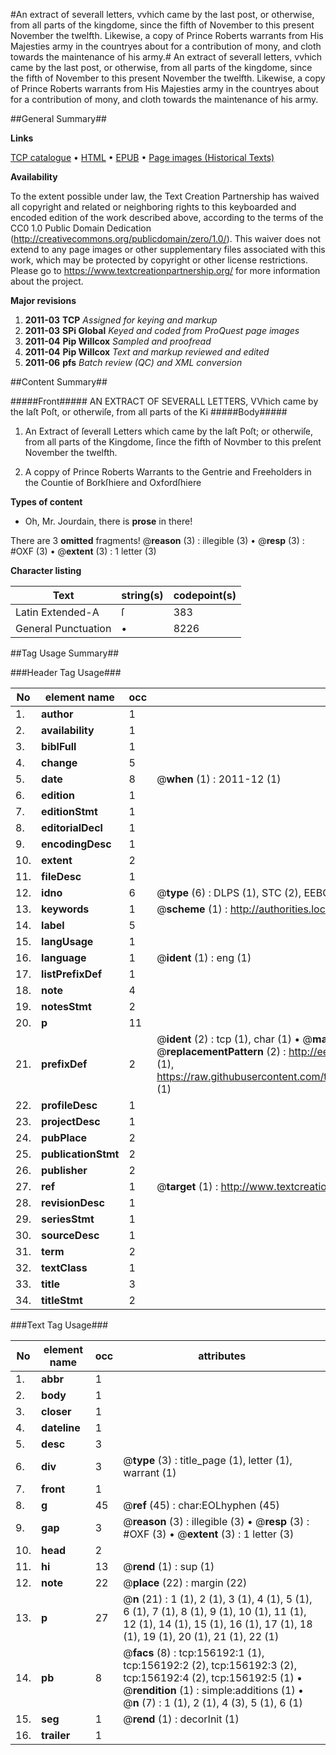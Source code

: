 #An extract of severall letters, vvhich came by the last post, or otherwise, from all parts of the kingdome, since the fifth of November to this present November the twelfth. Likewise, a copy of Prince Roberts warrants from His Majesties army in the countryes about for a contribution of mony, and cloth towards the maintenance of his army.#
An extract of severall letters, vvhich came by the last post, or otherwise, from all parts of the kingdome, since the fifth of November to this present November the twelfth. Likewise, a copy of Prince Roberts warrants from His Majesties army in the countryes about for a contribution of mony, and cloth towards the maintenance of his army.

##General Summary##

**Links**

[TCP catalogue](http://www.ota.ox.ac.uk/tcp/)  • 
[HTML](http://tei.it.ox.ac.uk/tcp/Texts-HTML/free/A84/A84311.html)  • 
[EPUB](http://tei.it.ox.ac.uk/tcp/Texts-EPUB/free/A84/A84311.epub) • 
[Page images (Historical Texts)](https://historicaltexts.jisc.ac.uk/eebo-50290240e)

**Availability**

To the extent possible under law, the Text Creation Partnership has waived all copyright and related or neighboring rights to this keyboarded and encoded edition of the work described above, according to the terms of the CC0 1.0 Public Domain Dedication (http://creativecommons.org/publicdomain/zero/1.0/). This waiver does not extend to any page images or other supplementary files associated with this work, which may be protected by copyright or other license restrictions. Please go to https://www.textcreationpartnership.org/ for more information about the project.

**Major revisions**

1. __2011-03__ __TCP__ *Assigned for keying and markup*
1. __2011-03__ __SPi Global__ *Keyed and coded from ProQuest page images*
1. __2011-04__ __Pip Willcox__ *Sampled and proofread*
1. __2011-04__ __Pip Willcox__ *Text and markup reviewed and edited*
1. __2011-06__ __pfs__ *Batch review (QC) and XML conversion*

##Content Summary##

#####Front#####
AN EXTRACT OF SEVERALL LETTERS, VVhich came by the laſt Poſt, or otherwiſe, from all parts of the Ki
#####Body#####

1. An Extract of ſeverall Letters which came by the laſt Poſt; or otherwiſe, from all parts of the Kingdome, ſince the fifth of Novmber to this preſent November the twelfth.

1. A coppy of Prince Roberts Warrants to the Gentrie and Freeholders in the Countie of
Borkſhiere and Oxfordſhiere

**Types of content**

  * Oh, Mr. Jourdain, there is **prose** in there!

There are 3 **omitted** fragments! 
 @__reason__ (3) : illegible (3)  •  @__resp__ (3) : #OXF (3)  •  @__extent__ (3) : 1 letter (3)

**Character listing**


|Text|string(s)|codepoint(s)|
|---|---|---|
|Latin Extended-A|ſ|383|
|General Punctuation|•|8226|

##Tag Usage Summary##

###Header Tag Usage###

|No|element name|occ|attributes|
|---|---|---|---|
|1.|__author__|1||
|2.|__availability__|1||
|3.|__biblFull__|1||
|4.|__change__|5||
|5.|__date__|8| @__when__ (1) : 2011-12 (1)|
|6.|__edition__|1||
|7.|__editionStmt__|1||
|8.|__editorialDecl__|1||
|9.|__encodingDesc__|1||
|10.|__extent__|2||
|11.|__fileDesc__|1||
|12.|__idno__|6| @__type__ (6) : DLPS (1), STC (2), EEBO-CITATION (1), OCLC (1), VID (1)|
|13.|__keywords__|1| @__scheme__ (1) : http://authorities.loc.gov/ (1)|
|14.|__label__|5||
|15.|__langUsage__|1||
|16.|__language__|1| @__ident__ (1) : eng (1)|
|17.|__listPrefixDef__|1||
|18.|__note__|4||
|19.|__notesStmt__|2||
|20.|__p__|11||
|21.|__prefixDef__|2| @__ident__ (2) : tcp (1), char (1)  •  @__matchPattern__ (2) : ([0-9\-]+):([0-9IVX]+) (1), (.+) (1)  •  @__replacementPattern__ (2) : http://eebo.chadwyck.com/downloadtiff?vid=$1&page=$2 (1), https://raw.githubusercontent.com/textcreationpartnership/Texts/master/tcpchars.xml#$1 (1)|
|22.|__profileDesc__|1||
|23.|__projectDesc__|1||
|24.|__pubPlace__|2||
|25.|__publicationStmt__|2||
|26.|__publisher__|2||
|27.|__ref__|1| @__target__ (1) : http://www.textcreationpartnership.org/docs/. (1)|
|28.|__revisionDesc__|1||
|29.|__seriesStmt__|1||
|30.|__sourceDesc__|1||
|31.|__term__|2||
|32.|__textClass__|1||
|33.|__title__|3||
|34.|__titleStmt__|2||


###Text Tag Usage###

|No|element name|occ|attributes|
|---|---|---|---|
|1.|__abbr__|1||
|2.|__body__|1||
|3.|__closer__|1||
|4.|__dateline__|1||
|5.|__desc__|3||
|6.|__div__|3| @__type__ (3) : title_page (1), letter (1), warrant (1)|
|7.|__front__|1||
|8.|__g__|45| @__ref__ (45) : char:EOLhyphen (45)|
|9.|__gap__|3| @__reason__ (3) : illegible (3)  •  @__resp__ (3) : #OXF (3)  •  @__extent__ (3) : 1 letter (3)|
|10.|__head__|2||
|11.|__hi__|13| @__rend__ (1) : sup (1)|
|12.|__note__|22| @__place__ (22) : margin (22)|
|13.|__p__|27| @__n__ (21) : 1 (1), 2 (1), 3 (1), 4 (1), 5 (1), 6 (1), 7 (1), 8 (1), 9 (1), 10 (1), 11 (1), 12 (1), 14 (1), 15 (1), 16 (1), 17 (1), 18 (1), 19 (1), 20 (1), 21 (1), 22 (1)|
|14.|__pb__|8| @__facs__ (8) : tcp:156192:1 (1), tcp:156192:2 (2), tcp:156192:3 (2), tcp:156192:4 (2), tcp:156192:5 (1)  •  @__rendition__ (1) : simple:additions (1)  •  @__n__ (7) : 1 (1), 2 (1), 4 (3), 5 (1), 6 (1)|
|15.|__seg__|1| @__rend__ (1) : decorInit (1)|
|16.|__trailer__|1||
